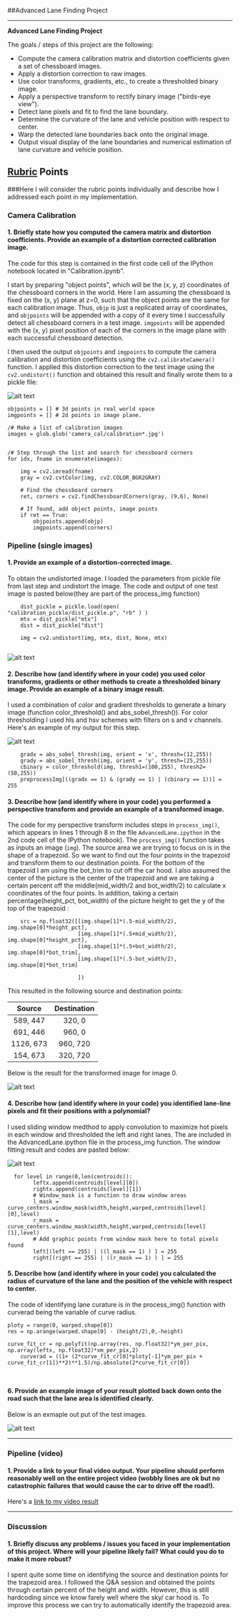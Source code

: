 ##Advanced Lane Finding Project

---

**Advanced Lane Finding Project**

The goals / steps of this project are the following:

* Compute the camera calibration matrix and distortion coefficients given a set of chessboard images.
* Apply a distortion correction to raw images.
* Use color transforms, gradients, etc., to create a thresholded binary image.
* Apply a perspective transform to rectify binary image ("birds-eye view").
* Detect lane pixels and fit to find the lane boundary.
* Determine the curvature of the lane and vehicle position with respect to center.
* Warp the detected lane boundaries back onto the original image.
* Output visual display of the lane boundaries and numerical estimation of lane curvature and vehicle position.

[//]: # (Image References)

[image1]: ./output_images/undistorted.png "Undistorted"
[image2]: ./output_images/undistort5.jpg "Road Transformed"
[image3]: ./output_images/threshold0.jpg "Threshold"
[image4]: ./output_images/track0.jpg "Warp"
[image5]: ./output_images/fit0.jpg "Fit Visual"
[image6]: ./output_images/fin0.jpg "Output"
[image7]: ./output_images/warped.jpg "Warped"
[image8]: ./output_images/fin0.jpg "Final"

[video1]: ./dummy.mp4 "Video"

## [Rubric](https://review.udacity.com/#!/rubrics/571/view) Points
###Here I will consider the rubric points individually and describe how I addressed each point in my implementation.  



### Camera Calibration

#### 1. Briefly state how you computed the camera matrix and distortion coefficients. Provide an example of a distortion corrected calibration image.

The code for this step is contained in the first code cell of the IPython notebook located in "Calibration.ipynb".  

I start by preparing "object points", which will be the (x, y, z) coordinates of the chessboard corners in the world. Here I am assuming the chessboard is fixed on the (x, y) plane at z=0, such that the object points are the same for each calibration image.  Thus, `objp` is just a replicated array of coordinates, and `objpoints` will be appended with a copy of it every time I successfully detect all chessboard corners in a test image.  `imgpoints` will be appended with the (x, y) pixel position of each of the corners in the image plane with each successful chessboard detection.  

I then used the output `objpoints` and `imgpoints` to compute the camera calibration and distortion coefficients using the `cv2.calibrateCamera()` function.  I applied this distortion correction to the test image using the `cv2.undistort()` function and obtained this result and finally wrote them to a pickle file: 

![alt text][image1]

```
objpoints = [] # 3d points in real world space
imgpoints = [] # 2d points in image plane.

/# Make a list of calibration images
images = glob.glob('camera_cal/calibration*.jpg')


/# Step through the list and search for chessboard corners
for idx, fname in enumerate(images):

    img = cv2.imread(fname)
    gray = cv2.cvtColor(img, cv2.COLOR_BGR2GRAY)

    # Find the chessboard corners
    ret, corners = cv2.findChessboardCorners(gray, (9,6), None)

    # If found, add object points, image points
    if ret == True:
        objpoints.append(objp)
        imgpoints.append(corners)
```

### Pipeline (single images)

#### 1. Provide an example of a distortion-corrected image.

To obtain the undistorted image. I loaded the parameters from pickle file from last step and undistort the image. The code and output of one test image is pasted below(they are part of the process_img function)

```
	dist_pickle = pickle.load(open( "calibration_pickle/dist_pickle.p", "rb" ) )
    mtx = dist_pickle["mtx"]
    dist = dist_pickle["dist"]

    img = cv2.undistort(img, mtx, dist, None, mtx)
    
```
![alt text][image2]
#### 2. Describe how (and identify where in your code) you used color transforms, gradients or other methods to create a thresholded binary image.  Provide an example of a binary image result.
I used a combination of color and gradient thresholds to generate a binary image (function color_threshold() and abs_sobel_thresh()).  For color thresholding I used hls and hsv schemes with filters on s and v channels. Here's an example of my output for this step.  

![alt text][image3]

```
	gradx = abs_sobel_thresh(img, orient = 'x', thresh=(12,255))
    grady = abs_sobel_thresh(img, orient = 'y', thresh=(25,255))
    cbinary = color_threshold(img, thresh1=(100,255), thresh2=(50,255))
    preprocessImg[((gradx == 1) & (grady == 1) | (cbinary == 1))] = 255

```

#### 3. Describe how (and identify where in your code) you performed a perspective transform and provide an example of a transformed image.

The code for my perspective transform includes steps in `process_img()`, which appears in lines 1 through 8 in the file `AdvancedLane.ipython`  in the 2nd code cell of the IPython notebook).  The `process_img()` function takes as inputs an image (`img`).  The source area we are trying to focus on is in the shape of a trapezoid. So we want to find out the four points in the trapezoid and transform them to our destination points. For the bottom of the trapezoid I am using the bot_trim to cut off the car hood. I also assumed the center of the picture is the center of the trapezoid and we are taking a certain percent off the middle(mid_width/2 and bot_width/2) to calculate x coordinates  of the four points. In addition, taking a certain percentage(height_pct, bot_width) of the picture height to get the y of the top of the trapezoid  :

```
    src = np.float32([[img.shape[1]*(.5-mid_width/2), img.shape[0]*height_pct], 
                      [img.shape[1]*(.5+mid_width/2), img.shape[0]*height_pct],
                      [img.shape[1]*(.5+bot_width/2), img.shape[0]*bot_trim],
                      [img.shape[1]*(.5-bot_width/2), img.shape[0]*bot_trim]
                      
                      ])

```
This resulted in the following source and destination points:

| Source        | Destination   | 
|:-------------:|:-------------:| 
| 589, 447      | 320, 0        | 
| 691, 446      | 960, 0      |
| 1126, 673     | 960, 720      |
| 154, 673      | 320, 720        |

Below is the result for the transformed image for image 0.

![alt text][image4]

#### 4. Describe how (and identify where in your code) you identified lane-line pixels and fit their positions with a polynomial?

I used sliding window medthod to apply convolution to maximize hot pixels in each window and thresholded the left and right lanes. The are included in the AdvancedLane.ipython file in the process_img function. The window fitting result and codes are pasted below:

![alt text][image5]


```
  for level in range(0,len(centroids)):
        leftx.append(centroids[level][0])
        rightx.append(centroids[level][1])
        # Window_mask is a function to draw window areas
        l_mask = curve_centers.window_mask(width,height,warped,centroids[level][0],level)
        r_mask = curve_centers.window_mask(width,height,warped,centroids[level][1],level)
        # Add graphic points from window mask here to total pixels found 
        left[(left == 255) | ((l_mask == 1) ) ] = 255
        right[(right == 255) | ((r_mask == 1) ) ] = 255

```



#### 5. Describe how (and identify where in your code) you calculated the radius of curvature of the lane and the position of the vehicle with respect to center.

The code of identifying lane curature is in the process_img() function with curverad being the variable of curve radius.


```
ploty = range(0, warped.shape[0])
res = np.arange(warped.shape[0] - (height/2),0,-height)

curve_fit_cr = np.polyfit(np.array(res, np.float32)*ym_per_pix, np.array(leftx, np.float32)*xm_per_pix,2)
    curverad = ((1+ (2*curve_fit_cr[0]*ploty[-1]*ym_per_pix + curve_fit_cr[1])**2)**1.5)/np.absolute(2*curve_fit_cr[0])
    
    
```



#### 6. Provide an example image of your result plotted back down onto the road such that the lane area is identified clearly.
Below is an exmaple out put of the test images.

![alt text][image6]

---

### Pipeline (video)

#### 1. Provide a link to your final video output.  Your pipeline should perform reasonably well on the entire project video (wobbly lines are ok but no catastrophic failures that would cause the car to drive off the road!).

Here's a [link to my video result](https://youtu.be/lNIP5YH7fqc)

---

### Discussion

#### 1. Briefly discuss any problems / issues you faced in your implementation of this project.  Where will your pipeline likely fail?  What could you do to make it more robust?

I spent quite some time on identifying the source and destination points for the trapezoid area. I followed the Q&A session and obtained the points through certain percent of the height and width. However, this is still hardcoding since  we know farely well where the sky/ car hood is. To improve this process we can try to automatically identify the trapezoid area.

